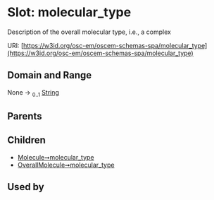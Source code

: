 
# Slot: molecular_type

Description of the overall molecular type, i.e., a complex

URI: [https://w3id.org/osc-em/oscem-schemas-spa/molecular_type](https://w3id.org/osc-em/oscem-schemas-spa/molecular_type)


## Domain and Range

None &#8594;  <sub>0..1</sub> [String](types/String.md)

## Parents


## Children

 *  [Molecule➞molecular_type](Molecule_molecular_type.md)
 *  [OverallMolecule➞molecular_type](OverallMolecule_molecular_type.md)

## Used by

